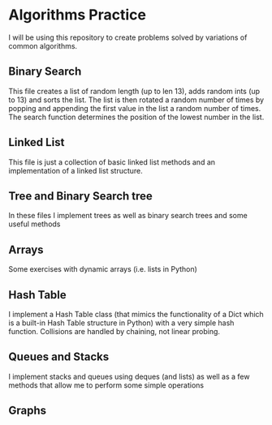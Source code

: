 # Algorithms Practice

I will be using this repository to create problems solved by variations of common algorithms.

## Binary Search

This file creates a list of random length (up to len 13), adds random ints (up to 13) and sorts the list. The list is then rotated a random number of times by popping and appending the first value in the list a random number of times.
The search function determines the position of the lowest number in the list.

## Linked List

This file is just a collection of basic linked list methods and an implementation of a linked list structure.

## Tree and Binary Search tree

In these files I implement trees as well as binary search trees and some useful methods

## Arrays

Some exercises with dynamic arrays (i.e. lists in Python)

## Hash Table

I implement a Hash Table class (that mimics the functionality of a Dict which is a built-in Hash Table structure in Python) with a very simple hash function. Collisions are handled by chaining, not linear probing.

## Queues and Stacks

I implement stacks and queues using deques (and lists) as well as a few methods that allow me to perform some simple operations

## Graphs